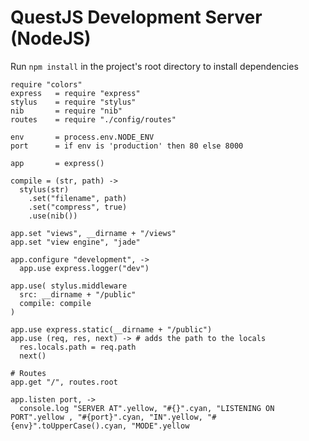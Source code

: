 # QuestJS Development Server (NodeJS)

Run `npm install` in the project's root directory to install dependencies 

    require "colors"
    express   = require "express"
    stylus    = require "stylus"
    nib       = require "nib"
    routes    = require "./config/routes"

    env       = process.env.NODE_ENV
    port      = if env is 'production' then 80 else 8000

    app       = express()

    compile = (str, path) ->
      stylus(str)
        .set("filename", path)
        .set("compress", true)
        .use(nib())

    app.set "views", __dirname + "/views"
    app.set "view engine", "jade"

    app.configure "development", ->
      app.use express.logger("dev")

    app.use( stylus.middleware
      src: __dirname + "/public"
      compile: compile
    )

    app.use express.static(__dirname + "/public")
    app.use (req, res, next) -> # adds the path to the locals
      res.locals.path = req.path
      next()

    # Routes
    app.get "/", routes.root

    app.listen port, ->
      console.log "SERVER AT".yellow, "#{}".cyan, "LISTENING ON PORT".yellow , "#{port}".cyan, "IN".yellow, "#{env}".toUpperCase().cyan, "MODE".yellow